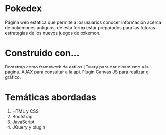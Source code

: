 # Pokedex

Página web estática que permite a los usuarios conocer información acerca de pokemones antiguos, de esta forma estar preparados para las futuras estrategias de los nuevos juegos de pokemon.

# Construido con...

Bootstrap como framework de estilos.
jQuery para dar dinamismo a la página.
AJAX para consultar a la api.
Plugin Canvas JS para realizar el gráfico.

# Temáticas abordadas

 1. HTML y CSS
 2. Bootstrap
 3. JavaScript
 4. JQuery y plugin